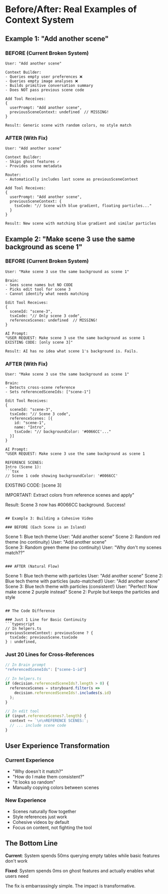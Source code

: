 # Before/After: Real Examples of Context System

## Example 1: "Add another scene"

### BEFORE (Current Broken System)
```
User: "Add another scene"

Context Builder:
- Queries empty user preferences ❌
- Queries empty image analyses ❌  
- Builds primitive conversation summary
- Does NOT pass previous scene code

Add Tool Receives:
{
  userPrompt: "Add another scene",
  previousSceneContext: undefined  // MISSING!
}

Result: Generic scene with random colors, no style match
```

### AFTER (With Fix)
```
User: "Add another scene"

Context Builder:
- Skips ghost features ✓
- Provides scene metadata

Router:
- Automatically includes last scene as previousSceneContext

Add Tool Receives:
{
  userPrompt: "Add another scene",
  previousSceneContext: {
    tsxCode: "// Scene with blue gradient, floating particles..."
  }
}

Result: New scene with matching blue gradient and similar particles
```

## Example 2: "Make scene 3 use the same background as scene 1"

### BEFORE (Current Broken System)
```
User: "Make scene 3 use the same background as scene 1"

Brain:
- Sees scene names but NO CODE
- Picks edit tool for scene 3
- Cannot identify what needs matching

Edit Tool Receives:
{
  sceneId: "scene-3",
  tsxCode: "// Only scene 3 code",
  referenceScenes: undefined  // MISSING!
}

AI Prompt:
"USER REQUEST: Make scene 3 use the same background as scene 1
EXISTING CODE: [only scene 3]"

Result: AI has no idea what scene 1's background is. Fails.
```

### AFTER (With Fix)
```
User: "Make scene 3 use the same background as scene 1"

Brain:
- Detects cross-scene reference
- Sets referencedSceneIds: ["scene-1"]

Edit Tool Receives:
{
  sceneId: "scene-3",
  tsxCode: "// Scene 3 code",
  referenceScenes: [{
    id: "scene-1",
    name: "Intro",
    tsxCode: "// backgroundColor: '#0066CC'..."
  }]
}

AI Prompt:
"USER REQUEST: Make scene 3 use the same background as scene 1

REFERENCE SCENES:
Intro (Scene 1):
```tsx
// Scene 1 code showing backgroundColor: '#0066CC'
```

EXISTING CODE: [scene 3]

IMPORTANT: Extract colors from reference scenes and apply"

Result: Scene 3 now has #0066CC background. Success!
```

## Example 3: Building a Cohesive Video

### BEFORE (Each Scene is an Island)
```
Scene 1: Blue tech theme
User: "Add another scene"
Scene 2: Random red theme (no continuity)
User: "Add another scene"  
Scene 3: Random green theme (no continuity)
User: "Why don't my scenes match??"
```

### AFTER (Natural Flow)
```
Scene 1: Blue tech theme with particles
User: "Add another scene"
Scene 2: Blue tech theme with particles (auto-matched!)
User: "Add another scene"
Scene 3: Blue tech theme with particles (consistent!)
User: "Perfect! Now make scene 2 purple instead"
Scene 2: Purple but keeps the particles and style
```

## The Code Difference

### Just 1 Line for Basic Continuity
```typescript
// In helpers.ts
previousSceneContext: previousScene ? {
  tsxCode: previousScene.tsxCode
} : undefined,
```

### Just 20 Lines for Cross-References
```typescript
// In Brain prompt
"referencedSceneIds": ["scene-1-id"]

// In helpers.ts  
if (decision.referencedSceneIds?.length > 0) {
  referenceScenes = storyboard.filter(s => 
    decision.referencedSceneIds!.includes(s.id)
  );
}

// In edit tool
if (input.referenceScenes?.length) {
  context += `\n\nREFERENCE SCENES:`;
  // ... include scene code
}
```

## User Experience Transformation

### Current Experience
- "Why doesn't it match?"
- "How do I make them consistent?"
- "It looks so random"
- Manually copying colors between scenes

### New Experience  
- Scenes naturally flow together
- Style references just work
- Cohesive videos by default
- Focus on content, not fighting the tool

## The Bottom Line

**Current**: System spends 50ms querying empty tables while basic features don't work

**Fixed**: System spends 0ms on ghost features and actually enables what users need

The fix is embarrassingly simple. The impact is transformative.
